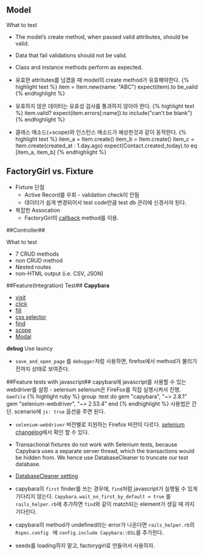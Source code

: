 

## Model ##

What to test
- The model’s create method, when passed valid attributes, should be valid.
- Data that fail validations should not be valid.
- Class and instance methods perform as expected.

- 유효한 attritutes를 넘겼을 때 model의 create method가 유효해야한다.
    {% highlight text %}
        item = Item.new(name: "ABC")
        expect(item).to be_valid
    {% endhighlight %}
- 유효하지 않은 데이터는 유효성 검사를 통과하지 않아야 한다.
    {% highlight text %}
        item.valid?
        expect(item.errors[:name]).to include("can't be blank")
    {% endhighlight %}
- 클래스 매소드(+scope)와 인스턴스 매소드가 예상한것과 같이 동작한다.
    {% highlight text %}
        item_a = Item.create()
        item_b = Item.create()
        item_c = Item.create(created_at : 1.day.ago)
        expect(Contact.created_today).to eq [item_a, item_b]
    {% endhighlight %}

## FactoryGirl vs. Fixture ##
- Fixture 단점
    - Active Record를 우회 - validation check이 안됨
    - 데이터가 쉽게 변경되어서 test code만큼 test db 관리에 신경서야 된다.
- 복잡한 Assocation
    - FactoryGirl의 [callback](http://robots.thoughtbot.com/post/23039827914/get-your-callbacks-on-with-factory-girl-3-3) method를 이용.

##Controller##

What to test
- 7 CRUD methods
- non CRUD method
- Nested routes
- non-HTML output (i.e. CSV, JSON)

##Feature(Integration) Test##
**Capybara**
- [visit](https://github.com/jnicklas/capybara#navigating)
- [click](https://github.com/jnicklas/capybara#clicking-links-and-buttons)
- [fill](https://github.com/jnicklas/capybara#interacting-with-forms)
- [css selector](https://github.com/jnicklas/capybara#querying)
- [find](https://github.com/jnicklas/capybara#finding)
- [scope](https://github.com/jnicklas/capybara#scoping)
- [Modal](https://github.com/jnicklas/capybara#modals)

**debug**
Use launcy
- `save_and_open_page` 를 `debugger`처럼 사용하면, firefox에서 method가 불리기 전까지 상태로 보여준다.

##Feature tests with javascript##
capybara에 javascript를 사용할 수 있는 webdriver를 설정 - selenium
selenium은 FireFox를 직접 실행시켜서 진행.
`Gemfile`
{% highlight ruby %}
group :test do
  gem "capybara", "~> 2.8.1"
  gem "selenium-webdriver", "~> 2.53.4"
end
{% endhighlight %}
사용법은 간단. scenario에 `js: true` 옵션을 주면 된다.

- `selenium-webdriver` 버전별로 지원하는 Firefox 버전이 다르다. [selenium changelog](https://github.com/SeleniumHQ/selenium/blob/master/rb/CHANGES)에서 확인 할 수 있다.
- Transactional fixtures do not work with Selenium tests, because Capybara uses a separate server thread, which the transactions would be hidden from. We hence use DatabaseCleaner to truncate our test database.
- [DatabaseCleaner setting](https://github.com/DatabaseCleaner/database_cleaner#rspec-with-capybara-example)
- capybara의 `first` finder를 쓰는 경우에, `find`처럼 javascript가 실행될 수 있게 기다리지 않는다. `Capybara.wait_on_first_by_default = true` 를 `rails_helper.rb`에 추가하면 `find`와 같이 match되는 element가 생길 때 까지 기다린다.
- capybara의 method가 undefined라는 error가 나온다면 `rails_helper.rb`의 `Rspec.config ` 에 `config.include Capybara::DSL`를 추가한다.


- seeds를 loading하지 말고, factorygirl로 만들어서 사용하자.
